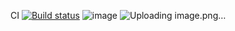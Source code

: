 CI [![Build status](https://ci.appveyor.com/api/projects/status/yn4i02jaipysvcqy?svg=true)](https://ci.appveyor.com/project/skatt32/patterns-task1)
![image](https://github.com/skatt32/patterns-task1/assets/148701884/582cac32-a46f-41ad-a4ff-247e15f347e3)
![Uploading image.png…]()

